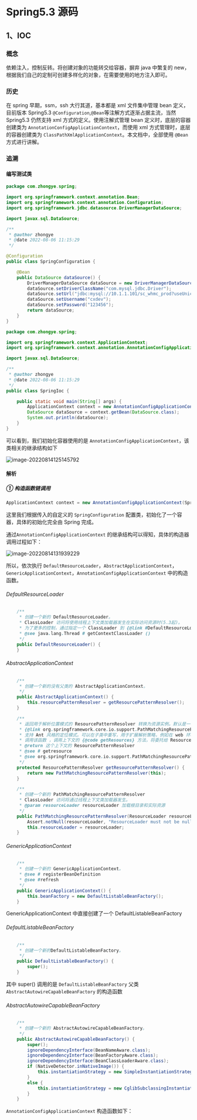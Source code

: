 # Spring5.3 源码

## 1、IOC

### 概念

依赖注入，控制反转。将创建对象的功能转交给容器，摒弃 java 中繁复的 new，根据我们自己的定制可创建多样化的对象，在需要使用的地方注入即可。

### 历史

在 spring 早期，ssm，ssh 大行其道，基本都是 xml 文件集中管理 bean 定义，目前版本 Spring5.3  `@Configuration`,`@Bean`等注解方式逐渐占据主流，当然 Spring5.3 仍然支持 xml 方式的定义。使用注解式管理 bean 定义时，底层的容器创建类为 `AnnotationConfigApplicationContext`，而使用 xml 方式管理时，底层的容器创建类为 `ClassPathXmlApplicationContext`。本文档中，全部使用 `@Bean`方式进行讲解。

### 追溯

#### 编写测试类

```java
package com.zhongye.spring;

import org.springframework.context.annotation.Bean;
import org.springframework.context.annotation.Configuration;
import org.springframework.jdbc.datasource.DriverManagerDataSource;

import javax.sql.DataSource;

/**
 * @author zhongye
 * @date 2022-08-06 11:15:29
 */

@Configuration
public class SpringConfiguration {

	@Bean
	public DataSource dataSource() {
		DriverManagerDataSource dataSource = new DriverManagerDataSource();
		dataSource.setDriverClassName("com.mysql.jdbc.Driver");
		dataSource.setUrl("jdbc:mysql://10.1.1.101/sc_whmc_prod?useUnicode=true&characterEncoding=utf-8&zeroDateTimeBehavior=convertToNull&allowMultiQueries=true");
		dataSource.setUsername("cxdev");
		dataSource.setPassword("123456");
		return dataSource;
	}
}
```

```java
package com.zhongye.spring;

import org.springframework.context.ApplicationContext;
import org.springframework.context.annotation.AnnotationConfigApplicationContext;

import javax.sql.DataSource;

/**
 * @author zhongye
 * @date 2022-08-06 11:15:29
 */
public class SpringIoc {

	public static void main(String[] args) {
		ApplicationContext context = new AnnotationConfigApplicationContext(SpringConfiguration.class);
		DataSource dataSource = context.getBean(DataSource.class);
		System.out.println(dataSource);
	}
}
```

可以看到，我们初始化容器使用的是 `AnnotationConfigApplicationContext`，该类相关的继承结构如下

![image-20220814125145792](C:\Users\Administrator\AppData\Roaming\Typora\typora-user-images\image-20220814125145792.png)

#### 解析

##### ① 构造函数链调用

```java
ApplicationContext context = new AnnotationConfigApplicationContext(SpringConfiguration.class);
```

这里我们根据传入的自定义的 `SpringConfiguration` 配置类，初始化了一个容器，具体的初始化完全由 Spring 完成。

通过`AnnotationConfigApplicationContext` 的继承结构可以得知，具体的构造器调用过程如下：

![image-20220814131939229](C:\Users\Administrator\AppData\Roaming\Typora\typora-user-images\image-20220814131939229.png)

所以，依次执行 `DefaultResourceLoader`，`AbstractApplicationContext`，`GenericApplicationContext`，`AnnotationConfigApplicationContext` 中的构造函数。

###### DefaultResourceLoader

```java
	/**
	 * 创建一个新的 DefaultResourceLoader。
	 * ClassLoader 访问将使用线程上下文类加载器发生在实际访问资源时(5.3起)。
	 * 为了更多的控制，通过指定一个 ClassLoader 到 {@link #DefaultResourceLoader(ClassLoader)}。
	 * @see java.lang.Thread # getContextClassLoader ()
	 */
	public DefaultResourceLoader() {
	}
```

###### AbstractApplicationContext

```java
	/**
	 * 创建一个新的没有父类的 AbstractApplicationContext。
	 */
	public AbstractApplicationContext() {
		this.resourcePatternResolver = getResourcePatternResolver();
	}

	/**
	 * 返回用于解析位置模式的 ResourcePatternResolver 转换为资源实例。默认是一个
	 * {@link org.springframework.core.io.support.PathMatchingResourcePatternResolver},
	 * 支持 Ant 风格的定位模式。可以在子类中重写，用于扩展解析策略，例如在 web 环境中。当需要解析位置模式时不要
	 * 调用该函数 ，调用上下文的 {@code getResources} 方法，将委托给 ResourcePatternResolver。
	 * @return 这个上下文的 ResourcePatternResolver
	 * @see # getresource
	 * @see org.springframework.core.io.support.PathMatchingResourcePatternResolver
	 */
	protected ResourcePatternResolver getResourcePatternResolver() {
		return new PathMatchingResourcePatternResolver(this);
	}

	/**
	 * 创建一个新的 PathMatchingResourcePatternResolver
	 * ClassLoader 访问将通过线程上下文类加载器发生。
	 * @param resourceLoader resourceLoader 加载根目录和实际资源
	 */
	public PathMatchingResourcePatternResolver(ResourceLoader resourceLoader) {
		Assert.notNull(resourceLoader, "ResourceLoader must not be null");
		this.resourceLoader = resourceLoader;
	}
```

###### GenericApplicationContext

```java
	/**
	 * 创建一个新的 GenericApplicationContext。
	 * @see # registerBeanDefinition
	 * @see #refresh
	 */
	public GenericApplicationContext() {
		this.beanFactory = new DefaultListableBeanFactory();
	}
```

GenericApplicationContext 中直接创建了一个 DefaultListableBeanFactory

###### DefaultListableBeanFactory

```java
	/**
	 * 创建一个新的DefaultListableBeanFactory。
	 */
	public DefaultListableBeanFactory() {
		super();
	}
```

其中 super() 调用的是 `DefaultListableBeanFactory` 父类 `AbstractAutowireCapableBeanFactory` 的构造函数

###### AbstractAutowireCapableBeanFactory

```java
	/**
	 * 创建一个新的 AbstractAutowireCapableBeanFactory。
	 */
	public AbstractAutowireCapableBeanFactory() {
		super();
		ignoreDependencyInterface(BeanNameAware.class);
		ignoreDependencyInterface(BeanFactoryAware.class);
		ignoreDependencyInterface(BeanClassLoaderAware.class);
		if (NativeDetector.inNativeImage()) {
			this.instantiationStrategy = new SimpleInstantiationStrategy();
		}
		else {
			this.instantiationStrategy = new CglibSubclassingInstantiationStrategy();
		}
	}
```



`AnnotationConfigApplicationContext`  构造函数如下：

